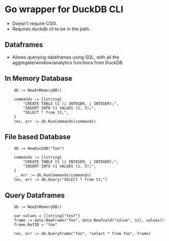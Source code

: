 # Go wrapper for DuckDB CLI
* Doesn't require CGO.
* Requires duckdb cli to be in the path.

## Dataframes
* Allows querying dataframes using SQL, with all the aggregate/window/analytics functions from DuckDB.

## In Memory Database
```
	db := NewInMemoryDB()

	commands := []string{
		"CREATE TABLE t1 (i INTEGER, j INTEGER);",
		"INSERT INTO t1 VALUES (1, 5);",
		"SELECT * from t1;",
	}
	res, err := db.RunCommands(commands)
```
## File based Database
```
	db := NewDuckDB("foo")

	commands := []string{
		"CREATE TABLE t1 (i INTEGER, j INTEGER);",
		"INSERT INTO t1 VALUES (1, 5);",
	}
	_, err := db.RunCommands(commands)
	res, err := db.Query("SELECT * from t1;")
```
## Query Dataframes
```
	db := NewInMemoryDB()

	var values = []string{"test"}
	frame := data.NewFrame("foo", data.NewField("value", nil, values))
	frame.RefID = "foo"

	res, err := db.QueryFrame("foo", "select * from foo", frame)
```
